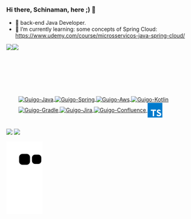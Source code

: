 
### Hi there, Schinaman, here ;) 👋
- 🔭 back-end Java Developer.
- 🌱 I’m currently learning: some concepts of Spring Cloud: https://www.udemy.com/course/microsservicos-java-spring-cloud/


<div align="center">
  <a href="https://github.com/schinaman">
  <img height="180em" align="left" src="https://github-readme-stats.vercel.app/api?username=schinaman&show_icons=true&theme=merko&include_all_commits=true&count_private=true"/>
  <img height="180em" align="left" src="https://github-readme-stats.vercel.app/api/top-langs/?username=schinaman&layout=compact&langs_count=7&theme=merko"/>
  
</div>

 <br>
 <br>
 <br>
 <br>
 <br>
 <br>
 <br>
 <br>
 

        
  <img align="center" alt="Guigo-Java" height="50" width="60"  src="https://cdn.jsdelivr.net/gh/devicons/devicon/icons/java/java-original.svg" />
  <img align="center" alt="Guigo-Spring" margin-top=50px height="55" width="55" src="https://cdn.jsdelivr.net/gh/devicons/devicon/icons/spring/spring-original-wordmark.svg" />
  <img align="center" alt="Guigo-Aws" height="80" width="80"src="https://cdn.jsdelivr.net/gh/devicons/devicon/icons/amazonwebservices/amazonwebservices-original-wordmark.svg" />
  <img align="center" alt="Guigo-Kotlin" height="40" width="40" src="https://cdn.jsdelivr.net/gh/devicons/devicon/icons/kotlin/kotlin-original.svg" />
  <img align="center" alt="Guigo-Gradle" height="50" width="50" src="https://cdn.jsdelivr.net/gh/devicons/devicon/icons/gradle/gradle-plain.svg" />
  <img align="center" alt="Guigo-Jira" height="45" width="45" src="https://cdn.jsdelivr.net/gh/devicons/devicon/icons/jira/jira-original-wordmark.svg" />
  <img align="center" alt="Guigo-Confluence" height="55" width="55" src="https://cdn.jsdelivr.net/gh/devicons/devicon/icons/confluence/confluence-original-wordmark.svg" />
  <img align="center" alt="Guigo-Ts" height="40" width="40" src="https://raw.githubusercontent.com/devicons/devicon/master/icons/typescript/typescript-plain.svg">
          
  ##

  <a href = "mailto:guilherme.hiraoka@gmail.com"><img src="https://img.shields.io/badge/-Gmail-%23333?style=for-the-badge&logo=gmail&logoColor=white" target="_blank"></a>
  <a href="https://www.linkedin.com/in/guilherme-ferigato-hiraoka-041b0885" target="_blank"><img src="https://img.shields.io/badge/-LinkedIn-%230077B5?style=for-the-badge&logo=linkedin&logoColor=white" target="_blank"></a> 
   
  ![Snake animation](https://github.com/schinaman/schinaman/blob/output/github-contribution-grid-snake.svg)
 
</div>



<!--
- 👯 I’m looking to collaborate on ...
- 💬 Ask me about ...
- 😄 Pronouns: ...
- 📫 How to reach me: https://www.linkedin.com/in/guilherme-ferigato-hiraoka-041b0885
- 🤔 I’m looking for help with: self empowerment, soft skills, get rid of my loan shark.
- ⚡ Fun fact: The Firefox logo isn’t a fox… it’s a red panda!
#Thema pros boards:
All inbuilt themes:-
dark, radical, merko, gruvbox, tokyonight, onedark, cobalt, synthwave, highcontrast, dracula
 
 
 <a href="https://discord.com/channels/#7021" target="_blank"><img src="https://img.shields.io/badge/Discord-7289DA?style=for-the-badge&logo=discord&logoColor=white" target="_blank"></a> 
<div> 
  <a href="https://www.youtube.com/channel/UC_-uuuZbY0AAt9CViNzvc-Q" target="_blank"><img src="https://img.shields.io/badge/YouTube-FF0000?style=for-the-badge&logo=youtube&logoColor=white" target="_blank"></a>
 	<a href="https://www.twitch.tv/rafaballerinii" target="_blank"><img src="https://img.shields.io/badge/Twitch-9146FF?style=for-the-badge&logo=twitch&logoColor=white" target="_blank"></a>
  <a href="https://instagram.com/guilhermehiraoka" target="_blank"><img src="https://img.shields.io/badge/-Instagram-%23E4405F?style=for-the-badge&logo=instagram&logoColor=white" target="_blank"></a>
-->
